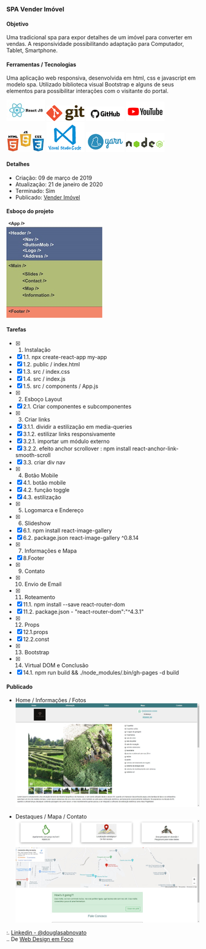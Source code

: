 ### SPA Vender Imóvel

#### Objetivo

Uma tradicional spa para expor detalhes de um imóvel para converter em vendas.
A responsividade possibilitando adaptação para Computador, Tablet, Smartphone.

#### Ferramentas / Tecnologias

Uma aplicação web responsiva, desenvolvida em html, css e javascript em modelo spa. Utilizado biblioteca visual Bootstrap e alguns de seus elementos para possibilitar interações com o visitante do portal.

![ReactJS](/images/logo-reactjs.jpg)
![Git](/images/logo-git.png)
![Github](/images/logo-github.png)
![Youtube](/images/logo-youtube.png)
![HTML/CSS/Javascript](/images/logo-html-css-js.jpeg)
![VSCode](/images/logo-VSCode.png)
![Yarn](/images/logo-yarn.png)
![Nodejs](/images/logo-nodejs.png)

#### Detalhes

- Criação: 09 de março de 2019
- Atualização: 21 de janeiro de 2020
- Terminado: Sim 
- Publicado: [Vender Imóvel](https://venderimovel.herokuapp.com/)

#### Esboço do projeto

![Layout App](/images/esboco-components.jpg)

#### Tarefas 

- [x] 1. Instalação
- [x] 1.1. npx create-react-app my-app
- [x] 1.2. public / index.html
- [x] 1.3. src / index.css
- [x] 1.4. src / index.js
- [x] 1.5. src / components / App.js
- [x] 2. Esboço Layout 
- [x] 2.1. Criar componentes e subcomponentes
- [x] 3. Criar links
- [x] 3.1.1. dividir a estilização em media-queries
- [x] 3.1.2. estilizar links responsivamente 
- [x] 3.2.1. importar um módulo externo
- [x] 3.2.2. efeito anchor scrollover : npm install react-anchor-link-smooth-scroll 
- [x] 3.3. criar div nav
- [x] 4. Botão Mobile
- [x] 4.1. botão mobile
- [x] 4.2. função toggle
- [x] 4.3. estilização
- [x] 5. Logomarca e Endereço
- [x] 6. Slideshow
- [x] 6.1. npm install react-image-gallery 
- [x] 6.2. package.json react-image-gallery ^0.8.14
- [x] 7. Informações e Mapa
- [x] 8.Footer
- [x] 9. Contato
- [x] 10. Envio de Email
- [x] 11. Roteamento
- [x] 11.1. npm install --save react-router-dom 
- [x] 11.2. package.json - "react-router-dom":"^4.3.1"
- [x] 12. Props
- [x] 12.1.props
- [x] 12.2.const
- [x] 13. Bootstrap
- [x] 14. Virtual DOM e Conclusão
- [x] 14.1. npm run build && ./node_modules/.bin/gh-pages -d build

#### Publicado 

- Home / Informações / Fotos
![Vender Imóvel](/images/tela-1.jpg)<br/>

- Destaques / Mapa / Contato
![Vender Imóvel](/images/tela-2.jpg)<br/>

:. [Linkedin - @douglasabnovato](https://www.linkedin.com/in/douglasabnovato/)<br/>
.. De [Web Design em Foco](https://www.youtube.com/watch?v=D97xHLUzoEY&t=717s) 
